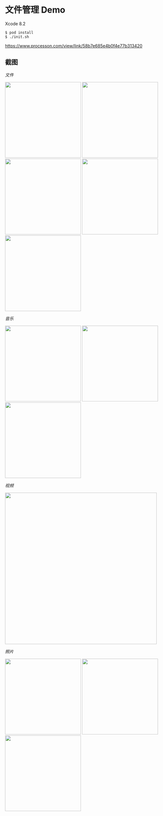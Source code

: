 # 文件管理 Demo

Xcode 8.2

```
$ pod install
$ ./init.sh
```


https://www.processon.com/view/link/58b7e685e4b0f4e77b313420



## 截图

*文件*

<img src="http://p1.bqimg.com/567571/50e8e36dd37a45be.jpg" width=250 />
<img src="http://i1.piimg.com/567571/50ee1cc2022f450d.jpg" width=250 />
<img src="http://p1.bqimg.com/567571/5b838e3b48286c4d.jpg" width=250 />
<img src="http://p1.bqimg.com/567571/7257454fdc51bf45.jpg" width=250 />
<img src="http://i1.piimg.com/567571/ba1fe1b97ce291bb.png" width=250 />

*音乐*

<img src="http://i1.piimg.com/567571/e586772e4ac40bac.jpg" width=250 />
<img src="http://i1.piimg.com/567571/17dc7f944a264d67.jpg" width=250 />
<img src="http://i1.piimg.com/567571/b9c82937b8fc9edf.jpg" width=250 />

*视频*

<img src="http://p1.bqimg.com/567571/c8c5cfddd4d64269.jpg" width=500 />

*照片*

<img src="http://i1.piimg.com/567571/577e14faa7409ea4.jpg" width=250 />
<img src="http://i1.piimg.com/567571/a58c80a3de68f312.jpg" width=250 />
<img src="http://p1.bqimg.com/567571/33685db869b5b522.jpg" width=250 />

